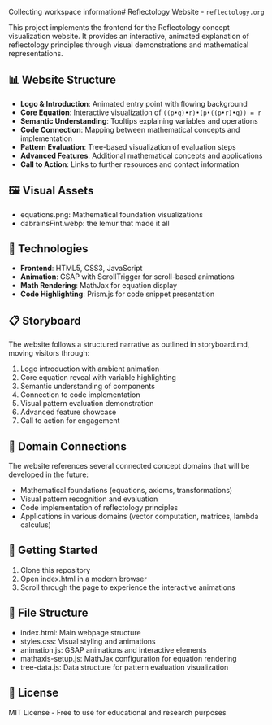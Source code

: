 Collecting workspace information# Reflectology Website - `reflectology.org`

This project implements the frontend for the Reflectology concept visualization website. It provides an interactive, animated explanation of reflectology principles through visual demonstrations and mathematical representations.

## 📊 Website Structure

- **Logo & Introduction**: Animated entry point with flowing background
- **Core Equation**: Interactive visualization of `((p•q)•r)•(p•((p•r)•q)) = r`
- **Semantic Understanding**: Tooltips explaining variables and operations
- **Code Connection**: Mapping between mathematical concepts and implementation
- **Pattern Evaluation**: Tree-based visualization of evaluation steps
- **Advanced Features**: Additional mathematical concepts and applications
- **Call to Action**: Links to further resources and contact information

## 🖼️ Visual Assets

- equations.png: Mathematical foundation visualizations
- dabrainsFint.webp: the lemur that made it all

## 🔧 Technologies

- **Frontend**: HTML5, CSS3, JavaScript
- **Animation**: GSAP with ScrollTrigger for scroll-based animations
- **Math Rendering**: MathJax for equation display
- **Code Highlighting**: Prism.js for code snippet presentation

## 📋 Storyboard

The website follows a structured narrative as outlined in storyboard.md, moving visitors through:
1. Logo introduction with ambient animation
2. Core equation reveal with variable highlighting
3. Semantic understanding of components
4. Connection to code implementation
5. Visual pattern evaluation demonstration
6. Advanced feature showcase
7. Call to action for engagement

## 🔗 Domain Connections

The website references several connected concept domains that will be developed in the future:

- Mathematical foundations (equations, axioms, transformations)
- Visual pattern recognition and evaluation
- Code implementation of reflectology principles
- Applications in various domains (vector computation, matrices, lambda calculus)

## 🚀 Getting Started

1. Clone this repository
2. Open index.html in a modern browser
3. Scroll through the page to experience the interactive animations

## 📝 File Structure

- index.html: Main webpage structure
- styles.css: Visual styling and animations
- animation.js: GSAP animations and interactive elements
- mathaxis-setup.js: MathJax configuration for equation rendering
- tree-data.js: Data structure for pattern evaluation visualization

## 📄 License

MIT License - Free to use for educational and research purposes
